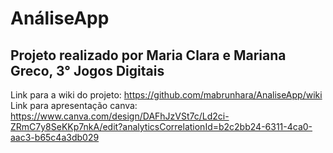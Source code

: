 # AnáliseApp

## Projeto realizado por Maria Clara e Mariana Greco, 3° Jogos Digitais

Link para a wiki do projeto: https://github.com/mabrunhara/AnaliseApp/wiki
Link para apresentação canva: https://www.canva.com/design/DAFhJzVSt7c/Ld2ci-ZRmC7y8SeKKp7nkA/edit?analyticsCorrelationId=b2c2bb24-6311-4ca0-aac3-b65c4a3db029 
